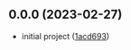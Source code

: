 ## 0.0.0 (2023-02-27)

* initial project ([1acd693](https://github.com/JonnathanE/fiverr-react-clone/commit/1acd693))



